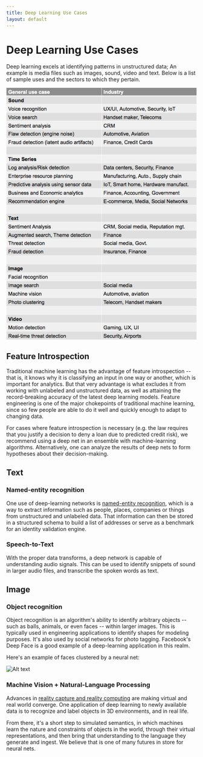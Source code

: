 ```yaml
---
title: Deep Learning Use Cases
layout: default
---
```


# Deep Learning Use Cases

Deep learning excels at identifying patterns in unstructured data; An example is media files such as images, sound, video and text. 
Below is a list of sample uses and the sectors to which they pertain. 

![Alt text](./img/use_case_industries.png)

## Feature Introspection

Traditional machine learning has the advantage of feature introspection -- that is, it knows why it is classifying an input in one way or another, which is important for analytics. But that very advantage is what excludes it from working with unlabeled and unstructured data, as well as attaining the record-breaking accuracy of the latest deep learning models. Feature engineering is one of the major chokepoints of traditional machine learning, since so few people are able to do it well and quickly enough to adapt to changing data.

For cases where feature introspection is necessary (e.g. the law requires that you justify a decision to deny a loan due to predicted credit risk), we recommend using a deep net in an ensemble with machine-learning algorithms. Alternatively, one can analyze the results of deep nets to form hypotheses about their decision-making. 

## Text

### Named-entity recognition

One use of deep-learning networks is [named-entity recognition](https://en.wikipedia.org/wiki/Named-entity_recognition), which is a way to extract information such as people, places, companies or things from unstructured and unlabeled data. That information can then be stored in a structured schema to build a list of addresses or serve as a benchmark for an identity validation engine. 

### Speech-to-Text

With the proper data transforms, a deep network is capable of understanding audio signals. This can be used to identify snippets of sound in larger audio files, and transcribe the spoken words as text.

## Image

### Object recognition

Object recognition is an algorithm's ability to identify arbitrary objects -- such as balls, animals, or even faces -- within larger images. This is typically used in engineering applications to identify shapes for modeling purposes. It's also used by social networks for photo tagging. Facebook's Deep Face is a good example of a deep-learning application in this realm. 

Here's an example of faces clustered by a neural net:

![Alt text](./img/faces_tsne.jpg)

### Machine Vision + Natural-Language Processing

Advances in [reality capture and reality computing](http://pando.com/2014/02/16/convergence-what-happens-when-virtual-realities-take-over/) are making virtual and real world converge. One application of deep learning to newly available data is to recognize and label objects in 3D environments, and in real life. 

From there, it's a short step to simulated semantics, in which machines learn the nature and constraints of objects in the world, through their virtual representations, and then bring that understanding to the language they generate and ingest. We believe that is one of many futures in store for neural nets. 
